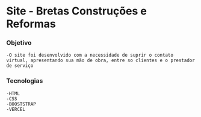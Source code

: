 # Site - Bretas Construções e Reformas

### Objetivo
    -O site foi desenvolvido com a necessidade de suprir o contato virtual, apresentando sua mão de obra, entre so clientes e o prestador de serviço

### Tecnologias
    -HTML
    -CSS
    -BOOSTSTRAP
    -VERCEL